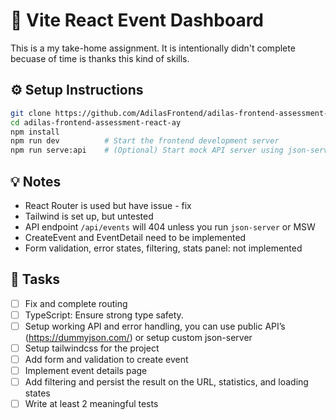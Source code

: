 # 🧪 Vite React Event Dashboard

This is a my take-home assignment. It is intentionally didn't complete becuase of time is thanks this kind of skills.

## ⚙️ Setup Instructions

```bash
git clone https://github.com/AdilasFrontend/adilas-frontend-assessment-react-ay.git
cd adilas-frontend-assessment-react-ay
npm install
npm run dev          # Start the frontend development server
npm run serve:api    # (Optional) Start mock API server using json-server on port 3001

```

## 💡 Notes

- React Router is used but have issue - fix
- Tailwind is set up, but untested
- API endpoint `/api/events` will 404 unless you run `json-server` or MSW
- CreateEvent and EventDetail need to be implemented
- Form validation, error states, filtering, stats panel: not implemented

## 🎯 Tasks

- [ ] Fix and complete routing
- [ ] TypeScript: Ensure strong type safety.
- [ ] Setup working API and error handling, you can use public API’s (https://dummyjson.com/) or setup custom json-server
- [ ] Setup tailwindcss for the project
- [ ] Add form and validation to create event
- [ ] Implement event details page
- [ ] Add filtering and persist the result on the URL, statistics, and loading states
- [ ] Write at least 2 meaningful tests

##
